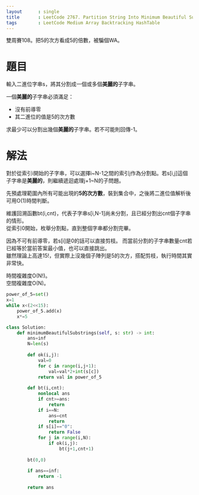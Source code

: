 ```yaml
--- 
layout      : single
title       : LeetCode 2767. Partition String Into Minimum Beautiful Substrings
tags        : LeetCode Medium Array Backtracking HashTable
---
```

雙周賽108。把5的次方看成5的倍數，被騙個WA。  

# 題目
輸入二進位字串s，將其分割成一個或多個**美麗的**子字串。  

一個**美麗的**子字串必須滿足：  
- 沒有前導零  
- 其二進位的值是5的次方數  

求最少可以分割出幾個**美麗的**子字串。若不可能則回傳-1。  

# 解法
對於從索引i開始的子字串，可以選擇i\~N-1之間的索引j作為分割點。若s[i,j]這個子字串是**美麗的**，則繼續遞迴處理j+1\~N的子問題。  

先預處理範圍內所有可能出現的**5的次方數**，裝到集合中，之後將二進位值解析後可用O(1)時間判斷。  

維護回溯函數bt(i,cnt)，代表子字串s[i,N-1]尚未分割，且已經分割出cnt個子字串的情形。  
從索引0開始，枚舉分割點，直到整個字串都分割完畢。  

因為不可有前導零，若s[i]是0的話可以直接剪枝。
而當前分割的子字串數量cnt若已經等於當前答案最小值，也可以直接跳出。  
雖然理論上高達15!，但實際上沒幾個子陣列是5的次方，搭配剪枝，執行時間其實非常快。  

時間複雜度O(N!)。  
空間複雜度O(N)。  

```python
power_of_5=set()
x=1
while x<(2<<15):
    power_of_5.add(x)
    x*=5

class Solution:
    def minimumBeautifulSubstrings(self, s: str) -> int:
        ans=inf
        N=len(s)
        
        def ok(i,j):
            val=0
            for c in range(i,j+1):
                val=val*2+int(s[c])
            return val in power_of_5
        
        def bt(i,cnt):
            nonlocal ans
            if cnt>=ans:
                return
            if i==N:
                ans=cnt
                return 
            if s[i]=="0":
                return False
            for j in range(i,N):
                if ok(i,j):
                    bt(j+1,cnt+1)
        
        bt(0,0)
        
        if ans==inf:
            return -1
        
        return ans
```
